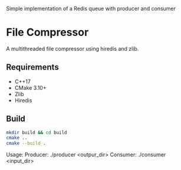 Simple implementation of a Redis queue with producer and consumer

# File Compressor

A multithreaded file compressor using hiredis and zlib.

## Requirements
- C++17
- CMake 3.10+
- Zlib
- Hiredis

## Build
```bash
mkdir build && cd build
cmake ..
cmake --build .
```

Usage:
Producer: ./producer <outpur_dir>
Consumer: ./consumer <input_dir>
